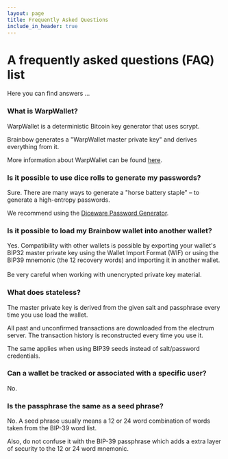 ```yaml
---
layout: page
title: Frequently Asked Questions
include_in_header: true
---
```


# A frequently asked questions (FAQ) list
Here you can find answers ... 
<br>

### What is WarpWallet?

WarpWallet is a deterministic Bitcoin key generator that uses scrypt. 

Brainbow generates a "WarpWallet master private key" and derives everything from it.

More information about WarpWallet can be found [here](https://keybase.io/warp/).



### Is it possible to use dice rolls to generate my passwords? 

Sure. There are many ways to generate a "horse battery staple" – to generate a high-entropy passwords. 

We recommend using the [Diceware Password Generator](https://diceware.dmuth.org/).


### Is it possible to load my Brainbow wallet into another wallet?

Yes. Compatibility with other wallets is possible by exporting your wallet's BIP32 master private key using the Wallet Import Format (WIF) or using the BIP39 mnemonic (the 12 recovery words) and importing it in another wallet.  
<br>
Be very careful when working with unencrypted private key material.

### What does stateless?

The master private key is derived from the given salt and passphrase every time you use load the wallet.

All past and unconfirmed transactions are downloaded from the electrum server. 
The transaction history is reconstructed every time you use it. 

The same applies when using BIP39 seeds instead of salt/password credentials.

### Can a wallet be tracked or associated with a specific user? 

No. 


### Is the passphrase the same as a seed phrase?

No. A seed phrase usually means a 12 or 24 word combination of words taken from the BIP-39 word list. 
 
Also, do not confuse it with the BIP-39 passphrase which adds a extra layer of security to the 12 or 24 word mnemonic. 

###  
